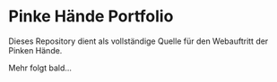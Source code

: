 # Pinke Hände Portfolio

Dieses Repository dient als vollständige Quelle für den Webauftritt der Pinken Hände.

Mehr folgt bald...